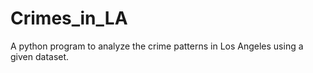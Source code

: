 # Crimes_in_LA
A python program to analyze the crime patterns in Los Angeles using a given dataset.
